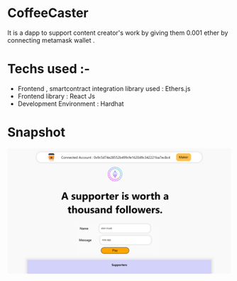 # CoffeeCaster
It is a dapp to support content creator's work by giving them 0.001 ether by connecting metamask wallet .
# Techs used :- 
- Frontend , smartcontract integration library used : Ethers.js
- Frontend library : React Js
- Development Environment : Hardhat

# Snapshot 

![Alt text](https://github.com/Suraj-kumar-sahu/Project-Snapshots/blob/main/Coffeecaster.png)

 
 
